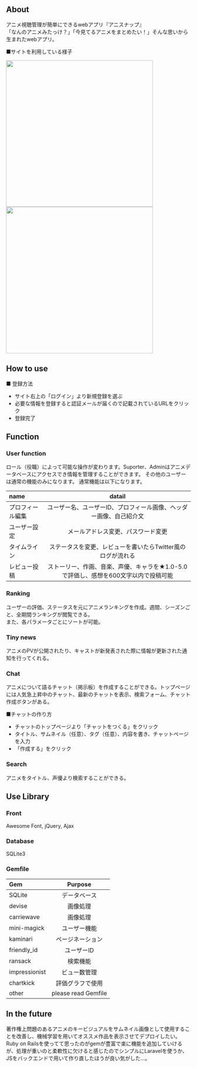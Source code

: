 ## About
アニメ視聴管理が簡単にできるwebアプリ『アニスナップ』  
「なんのアニメみたっけ？」「今見てるアニメをまとめたい！」そんな思いから生まれたwebアプリ。  

■サイトを利用している様子
<p align="left"> 
<img src="https://user-images.githubusercontent.com/92311154/150680334-7db5ff58-3792-4307-a79d-f7697a2050b4.gif" width="400">
<img src="https://user-images.githubusercontent.com/92311154/150680447-b2a53cd6-a3c9-4664-9b8b-6c25682a9e63.gif" width="400">
</p>

## How to use
■ 登録方法
* サイト右上の「ログイン」より新規登録を選ぶ
* 必要な情報を登録すると認証メールが届くので記載されているURLをクリック
* 登録完了



## Function  
### User function
ロール（役職）によって可能な操作が変わります。Suporter、Adminはアニメデータベースにアクセスでき情報を管理することができます。  その他のユーザーは通常の機能のみになります。 通常機能は以下になります。　　

| name | datail |
|:---|:---:|
|プロフィール編集 |ユーザー名、ユーザーID、プロフィール画像、ヘッダー画像、自己紹介文 |
|ユーザー設定 |メールアドレス変更、パスワード変更 |
|タイムライン |ステータスを変更、レビューを書いたらTwitter風のログが流れる |
|レビュー投稿 |ストーリー、作画、音楽、声優、キャラを★1.0-5.0で評価し、感想を600文字以内で投稿可能 |


### Ranking
ユーザーの評価、ステータスを元にアニメランキングを作成。週間、シーズンごと、全期間ランキングが閲覧できる。  
また、各パラメータごとにソートが可能。  

### Tiny news
アニメのPVが公開されたり、キャストが新発表された際に情報が更新された通知を行ってくれる。


### Chat  
アニメについて語るチャット（掲示板）を作成することができる。トップページには人気急上昇中のチャット、最新のチャットを表示、検索フォーム、チャット作成ボタンがある。  


■チャットの作り方  
* チャットのトップページより「チャットをつくる」をクリック
* タイトル、サムネイル（任意）、タグ（任意）、内容を書き、チャットページを入力
* 「作成する」をクリック  


### Search
アニメをタイトル、声優より検索することができる。  

## Use Library
### Front
Awesome Font, jQuery, Ajax

### Database
SQLite3

### Gemfile  
| Gem | Purpose |
|:---|:---:|
|SQLite |データベース |
|devise |画像処理 |
|carriewave |画像処理 |
|mini-magick |ユーザー機能 |
|kaminari |ページネーション |
|friendly_id |ユーザーID |
|ransack |検索機能 |
|impressionist |ビュー数管理 |
|chartkick |評価グラフで使用 |
|other |please read Gemfile |



## In the future
著作権上問題のあるアニメのキービジュアルをサムネイル画像として使用することを改善し、機械学習を用いてオススメ作品を表示させてデプロイしたい。  
Ruby on Railsを使ってて思ったのがgemが豊富で楽に機能を追加していけるが、処理が重いのと柔軟性に欠けると感じたのでシンプルにLaravelを使うか、JSをバックエンドで用いて作り直したほうが良い気がした...。  
